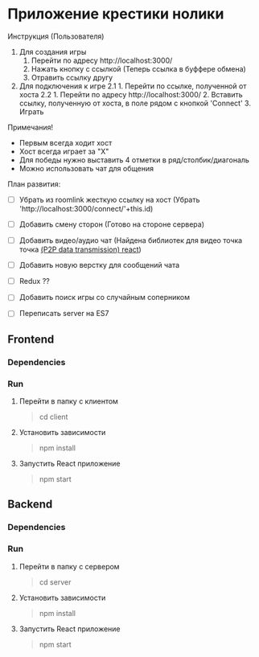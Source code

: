 # Приложение крестики нолики

Инструкция (Пользователя)
1. Для создания игры
    1. Перейти по адресу http://localhost:3000/ 
    2. Нажать кнопку с ссылкой (Теперь ссылка в буффере обмена)
    3. Отравить ссылку другу 
2. Для подключения к игре 
    2.1 
        1. Перейти по ссылке, полученной от хоста
    2.2
        1. Перейти по адресу http://localhost:3000/ 
        2. Вставить ссылку, полученную от хоста, в поле рядом с кнопкой 'Connect'
        3. Играть

Примечания!
- Первым всегда ходит хост 
- Хост всегда играет за "X"
- Для победы нужно выставить 4 отметки в ряд/столбик/диагональ
- Можно использовать чат для общения

План развития:
- [ ] Убрать из roomlink жесткую ссылку на хост (Убрать 'http://localhost:3000/connect/'+this.id)
- [ ] Добавить смену сторон (Готово на стороне сервера)
- [ ] Добавить видео/аудио чат (Найдена библиотек для видео точка точка [(P2P data transmission) react](https://www.npmjs.com/package/react-webrtc))
- [ ] Добавить новую верстку для сообщений чата
- [ ] Redux ?? 
- [ ] Добавить поиск игры со случайным соперником
- [ ] Переписать server на ES7


## Frontend
### Dependencies
    
### Run
1. Перейти в папку с клиентом 
    > cd client
2. Установить зависимости
     > npm install
3. Запустить React приложение
    > npm start 

## Backend
### Dependencies

### Run
1. Перейти в папку с сервером 
    > cd server
2. Установить зависимости
    > npm install
3. Запустить React приложение
    > npm start



